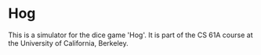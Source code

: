 # Hog
This is a simulator for the dice game 'Hog'. It is part of the CS 61A course at the University of California, Berkeley.
